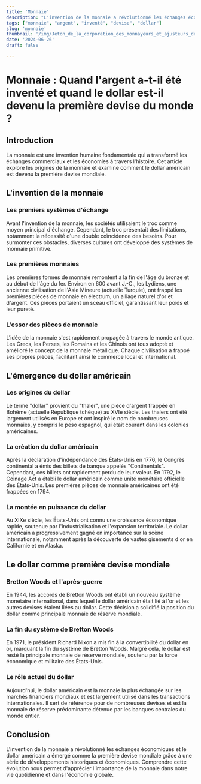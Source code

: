 ```yaml
---
title: 'Monnaie' 
description: "L'invention de la monnaie a révolutionné les échanges économiques et le dollar américain a émergé comme la première devise mondiale grâce à une série de développements historiques et économiques." 
tags: ["monnaie", "argent", "inventé", "devise", "dollar"]
slug: 'monnaie'
thumbnail: '/img/Jeton_de_la_corporation_des_monnayeurs_et_ajusteurs_de_la_Monnaie_de_Paris.webp'
date: '2024-06-26'
draft: false

---
```


# Monnaie : Quand l'argent a-t-il été inventé et quand le dollar est-il devenu la première devise du monde ?

## Introduction
La monnaie est une invention humaine fondamentale qui a transformé les échanges commerciaux et les économies à travers l'histoire. Cet article explore les origines de la monnaie et examine comment le dollar américain est devenu la première devise mondiale.

## L'invention de la monnaie
### Les premiers systèmes d'échange
Avant l'invention de la monnaie, les sociétés utilisaient le troc comme moyen principal d'échange. Cependant, le troc présentait des limitations, notamment la nécessité d'une double coïncidence des besoins. Pour surmonter ces obstacles, diverses cultures ont développé des systèmes de monnaie primitive.

### Les premières monnaies
Les premières formes de monnaie remontent à la fin de l'âge du bronze et au début de l'âge du fer. Environ en 600 avant J.-C., les Lydiens, une ancienne civilisation de l'Asie Mineure (actuelle Turquie), ont frappé les premières pièces de monnaie en électrum, un alliage naturel d'or et d'argent. Ces pièces portaient un sceau officiel, garantissant leur poids et leur pureté.

### L'essor des pièces de monnaie
L'idée de la monnaie s'est rapidement propagée à travers le monde antique. Les Grecs, les Perses, les Romains et les Chinois ont tous adopté et amélioré le concept de la monnaie métallique. Chaque civilisation a frappé ses propres pièces, facilitant ainsi le commerce local et international.

## L'émergence du dollar américain
### Les origines du dollar
Le terme "dollar" provient du "thaler", une pièce d'argent frappée en Bohême (actuelle République tchèque) au XVIe siècle. Les thalers ont été largement utilisés en Europe et ont inspiré le nom de nombreuses monnaies, y compris le peso espagnol, qui était courant dans les colonies américaines.

### La création du dollar américain
Après la déclaration d'indépendance des États-Unis en 1776, le Congrès continental a émis des billets de banque appelés "Continentals". Cependant, ces billets ont rapidement perdu de leur valeur. En 1792, le Coinage Act a établi le dollar américain comme unité monétaire officielle des États-Unis. Les premières pièces de monnaie américaines ont été frappées en 1794.

### La montée en puissance du dollar
Au XIXe siècle, les États-Unis ont connu une croissance économique rapide, soutenue par l'industrialisation et l'expansion territoriale. Le dollar américain a progressivement gagné en importance sur la scène internationale, notamment après la découverte de vastes gisements d'or en Californie et en Alaska.

## Le dollar comme première devise mondiale
### Bretton Woods et l'après-guerre
En 1944, les accords de Bretton Woods ont établi un nouveau système monétaire international, dans lequel le dollar américain était lié à l'or et les autres devises étaient liées au dollar. Cette décision a solidifié la position du dollar comme principale monnaie de réserve mondiale.

### La fin du système de Bretton Woods
En 1971, le président Richard Nixon a mis fin à la convertibilité du dollar en or, marquant la fin du système de Bretton Woods. Malgré cela, le dollar est resté la principale monnaie de réserve mondiale, soutenu par la force économique et militaire des États-Unis.

### Le rôle actuel du dollar
Aujourd'hui, le dollar américain est la monnaie la plus échangée sur les marchés financiers mondiaux et est largement utilisé dans les transactions internationales. Il sert de référence pour de nombreuses devises et est la monnaie de réserve prédominante détenue par les banques centrales du monde entier.

## Conclusion
L'invention de la monnaie a révolutionné les échanges économiques et le dollar américain a émergé comme la première devise mondiale grâce à une série de développements historiques et économiques. Comprendre cette évolution nous permet d'apprécier l'importance de la monnaie dans notre vie quotidienne et dans l'économie globale.

